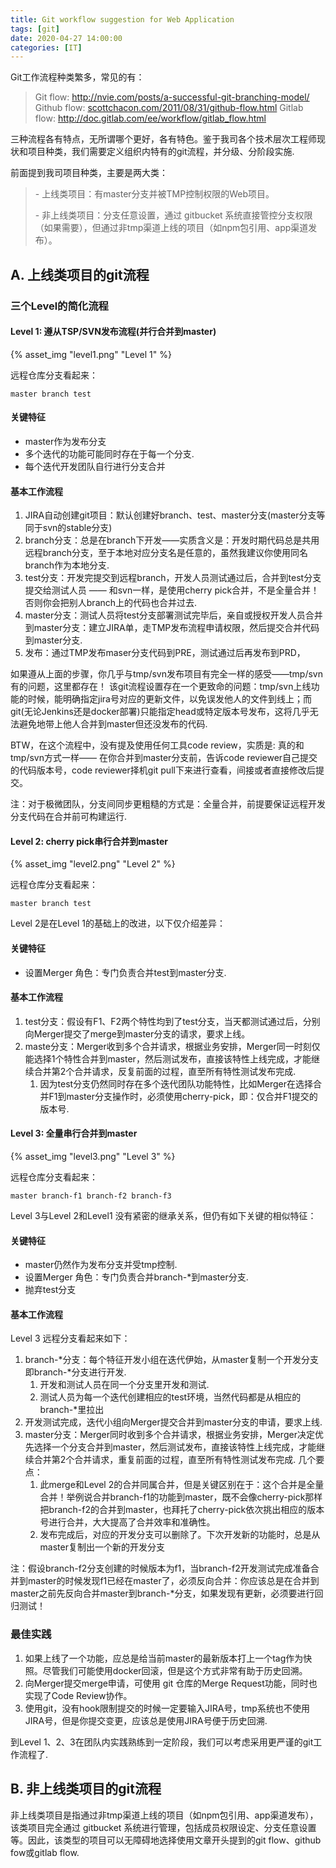```yaml
---
title: Git workflow suggestion for Web Application
tags: [git]
date: 2020-04-27 14:00:00
categories: [IT]
---
```


Git工作流程种类繁多，常见的有：

> Git flow: http://nvie.com/posts/a-successful-git-branching-model/
> Github flow: [scottchacon.com/2011/08/31/github-flow.html](http://scottchacon.com/2011/08/31/github-flow.html)
> Gitlab flow: http://doc.gitlab.com/ee/workflow/gitlab_flow.html

三种流程各有特点，无所谓哪个更好，各有特色。鉴于我司各个技术层次工程师现状和项目种类，我们需要定义组织内特有的git流程，并分级、分阶段实施.

前面提到我司项目种类，主要是两大类：

>  \- 上线类项目：有master分支并被TMP控制权限的Web项目。
>
>  \- 非上线类项目：分支任意设置，通过 gitbucket 系统直接管控分支权限（如果需要），但通过非tmp渠道上线的项目（如npm包引用、app渠道发布）。

## A. 上线类项目的git流程

### 三个Level的简化流程

#### Level 1: 遵从TSP/SVN发布流程(并行合并到master)

{% asset_img "level1.png" "Level 1" %}


远程仓库分支看起来：

```
master branch test
```

#### 关键特征

- master作为发布分支
- 多个迭代的功能可能同时存在于每一个分支.
- 每个迭代开发团队自行进行分支合并

#### 基本工作流程

1. JIRA自动创建git项目：默认创建好branch、test、master分支(master分支等同于svn的stable分支)
2. branch分支：总是在branch下开发——实质含义是：开发时期代码总是共用远程branch分支，至于本地对应分支名是任意的，虽然我建议你使用同名branch作为本地分支.
3. test分支：开发完提交到远程branch，开发人员测试通过后，合并到test分支提交给测试人员 —— 和svn一样，是使用cherry pick合并，不是全量合并！否则你会把别人branch上的代码也合并过去.
4. master分支：测试人员将test分支部署测试完毕后，亲自或授权开发人员合并到master分支：建立JIRA单，走TMP发布流程申请权限，然后提交合并代码到master分支.
5. 发布：通过TMP发布maser分支代码到PRE，测试通过后再发布到PRD，

如果遵从上面的步骤，你几乎与tmp/svn发布项目有完全一样的感受——tmp/svn有的问题，这里都存在！ 该git流程设置存在一个更致命的问题：tmp/svn上线功能的时候，能明确指定jira号对应的更新文件，以免误发他人的文件到线上；而git(无论Jenkins还是docker部署)只能指定head或特定版本号发布，这将几乎无法避免地带上他人合并到master但还没发布的代码.

BTW，在这个流程中，没有提及使用任何工具code review，实质是: 真的和tmp/svn方式一样—— 在你合并到master分支前，告诉code reviewer自己提交的代码版本号，code reviewer择机git pull下来进行查看，间接或者直接修改后提交。

注：对于极微团队，分支间同步更粗糙的方式是：全量合并，前提要保证远程开发分支代码在合并前可构建运行.

#### Level 2: cherry pick串行合并到master

{% asset_img "level2.png" "Level 2" %}


远程仓库分支看起来：

```
master branch test
```

Level 2是在Level 1的基础上的改进，以下仅介绍差异：

#### 关键特征

- 设置Merger 角色：专门负责合并test到master分支.

#### 基本工作流程

1. test分支：假设有F1、F2两个特性均到了test分支，当天都测试通过后，分别向Merger提交了merge到master分支的请求，要求上线。
2. maste分支：Merger收到多个合并请求，根据业务安排，Merger同一时刻仅能选择1个特性合并到master，然后测试发布，直接该特性上线完成，才能继续合并第2个合并请求，反复前面的过程，直至所有特性测试发布完成.
   1. 因为test分支仍然同时存在多个迭代团队功能特性，比如Merger在选择合并F1到master分支操作时，必须使用cherry-pick，即：仅合并F1提交的版本号.

#### Level 3: 全量串行合并到master

{% asset_img "level3.png" "Level 3" %}

远程仓库分支看起来：

```
master branch-f1 branch-f2 branch-f3
```

Level 3与Level 2和Level1 没有紧密的继承关系，但仍有如下关键的相似特征：

#### 关键特征

- master仍然作为发布分支并受tmp控制.
- 设置Merger 角色：专门负责合并branch-*到master分支.
- 抛弃test分支

#### 基本工作流程

Level 3 远程分支看起来如下：

1. branch-*分支：每个特征开发小组在迭代伊始，从master复制一个开发分支即branch-*分支进行开发.
   1. 开发和测试人员在同一个分支里开发和测试.
   2. 测试人员为每一个迭代创建相应的test环境，当然代码都是从相应的branch-*里拉出
2. 开发测试完成，迭代小组向Merger提交合并到master分支的申请，要求上线.
3. master分支：Merger同时收到多个合并请求，根据业务安排，Merger决定优先选择一个分支合并到master，然后测试发布，直接该特性上线完成，才能继续合并第2个合并请求，重复前面的过程，直至所有特性测试发布完成. 几个要点：
   1. 此merge和Level 2的合并同属合并，但是关键区别在于：这个合并是全量合并！举例说合并branch-f1的功能到master，既不会像cherry-pick那样把branch-f2的合并到master，也拜托了cherry-pick依次挑出相应的版本号进行合并，大大提高了合并效率和准确性。
   2. 发布完成后，对应的开发分支可以删除了。下次开发新的功能时，总是从master复制出一个新的开发分支

注：假设branch-f2分支创建的时候版本为f1，当branch-f2开发测试完成准备合并到master的时候发现f1已经在master了，必须反向合并：你应该总是在合并到master之前先反向合并master到branch-*分支，如果发现有更新，必须要进行回归测试！

### 最佳实践

1. 如果上线了一个功能，应总是给当前master的最新版本打上一个tag作为快照。尽管我们可能使用docker回滚，但是这个方式非常有助于历史回溯。
2. 向Merger提交merge申请，可使用 git 仓库的Merge Request功能，同时也实现了Code Review协作。
3. 使用git，没有hook限制提交的时候一定要输入JIRA号，tmp系统也不使用JIRA号，但是你提交变更，应该总是使用JIRA号便于历史回溯.

到Level 1、2、3在团队内实践熟练到一定阶段，我们可以考虑采用更严谨的git工作流程了.

## B. 非上线类项目的git流程

非上线类项目是指通过非tmp渠道上线的项目（如npm包引用、app渠道发布），该类项目完全通过 gitbucket 系统进行管理，包括成员权限设定、分支任意设置等。因此，该类型的项目可以无障碍地选择使用文章开头提到的git flow、github fow或gitlab flow.


